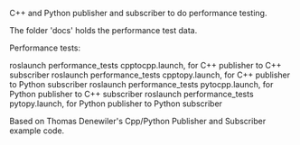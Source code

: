 C++ and Python publisher and subscriber to do performance testing.

The folder 'docs' holds the performance test data.

Performance tests:

roslaunch performance_tests cpptocpp.launch, for C++ publisher to C++ subscriber
roslaunch performance_tests cpptopy.launch, for C++ publisher to Python subscriber
roslaunch performance_tests pytocpp.launch, for Python publisher to C++ subscriber
roslaunch performance_tests pytopy.launch, for Python publisher to Python subscriber

Based on Thomas Denewiler's Cpp/Python Publisher and Subscriber example code.
